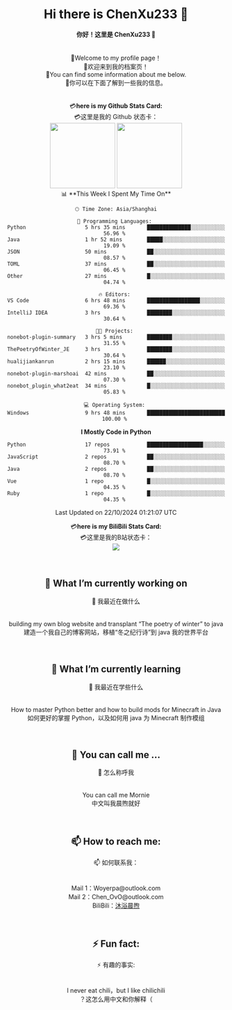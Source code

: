 <div align="center"> <h1><b>Hi there is ChenXu233 👋 </b></h1> </div>
<div align="center"> <b>你好！这里是 ChenXu233 👋 </b></div>
<br> </br>

<div align="center"> 📃Welcome to my profile page！ </div>
<div align="center"> 📃欢迎来到我的档案页！ </div>
<div align="center"> 📖You can find some information about me below. </div>
<div align="center"> 📖你可以在下面了解到一些我的信息。 </div>
<br> </br>

<div align="center"> 💳<b>here is my Github Stats Card: </b></div>
<div align="center"> 💳这里是我的 Github 状态卡： </div>
<div align="center"> <img height="150px" src="https://github-readme-stats.vercel.app/api?username=ChenXu233&hide_title=true&hide_border=true&show_icons=trueline_height=21&text_color=000&icon_color=000&bg_color=0,4dfcff,c2e9fb,a1c4fd&theme=graywhite" /> <img height="150px" src="https://github-readme-stats.vercel.app/api/top-langs/?username=ChenXu233&hide_title=false&hide_border=true&layout=compact&langs_count=6&text_color=000&icon_color=fff&bg_color=0,a1c4fd,c2e9fb,4dfcff&theme=graywhite" /> </div>

<div align="center">
<!--START_SECTION:waka-->
📊 **This Week I Spent My Time On** 

```text
🕑︎ Time Zone: Asia/Shanghai

💬 Programming Languages: 
Python                   5 hrs 35 mins       ██████████████░░░░░░░░░░░   56.96 % 
Java                     1 hr 52 mins        █████░░░░░░░░░░░░░░░░░░░░   19.09 % 
JSON                     50 mins             ██░░░░░░░░░░░░░░░░░░░░░░░   08.57 % 
TOML                     37 mins             ██░░░░░░░░░░░░░░░░░░░░░░░   06.45 % 
Other                    27 mins             █░░░░░░░░░░░░░░░░░░░░░░░░   04.74 % 

🔥 Editors: 
VS Code                  6 hrs 48 mins       █████████████████░░░░░░░░   69.36 % 
IntelliJ IDEA            3 hrs               ████████░░░░░░░░░░░░░░░░░   30.64 % 

🐱‍💻 Projects: 
nonebot-plugin-summary   3 hrs 5 mins        ████████░░░░░░░░░░░░░░░░░   31.55 % 
ThePoetryOfWinter_JE     3 hrs               ████████░░░░░░░░░░░░░░░░░   30.64 % 
hualijiankanrun          2 hrs 15 mins       ██████░░░░░░░░░░░░░░░░░░░   23.10 % 
nonebot-plugin-marshoai  42 mins             ██░░░░░░░░░░░░░░░░░░░░░░░   07.30 % 
nonebot_plugin_what2eat  34 mins             █░░░░░░░░░░░░░░░░░░░░░░░░   05.83 % 

💻 Operating System: 
Windows                  9 hrs 48 mins       █████████████████████████   100.00 % 
```

**I Mostly Code in Python** 

```text
Python                   17 repos            ██████████████████░░░░░░░   73.91 % 
JavaScript               2 repos             ██░░░░░░░░░░░░░░░░░░░░░░░   08.70 % 
Java                     2 repos             ██░░░░░░░░░░░░░░░░░░░░░░░   08.70 % 
Vue                      1 repo              █░░░░░░░░░░░░░░░░░░░░░░░░   04.35 % 
Ruby                     1 repo              █░░░░░░░░░░░░░░░░░░░░░░░░   04.35 % 
```




 Last Updated on 22/10/2024 01:21:07 UTC
<!--END_SECTION:waka-->
</div>

<div align="center"> 💳<b>here is my BiliBili Stats Card: </b></div>
<div align="center"> 💳这里是我的B站状态卡： </div>
<div align="center"> <img src="https://stats.justsong.cn/api/bilibili/?id=382043394&theme=prussian" /> </div>
<br> </br>

<div align="center"> <h2> 🔭 What I’m currently working on  </h2> </div>
<div align="center"> 🔭 我最近在做什么 </div>
<br> </br>
<div align="center"> building my own blog website and transplant “The poetry of winter” to java</div>
<div align="center"> 建造一个我自己的博客网站，移植“冬之纪行诗”到 java 我的世界平台 </s> </div>
<br> </br>

<div align="center"> <h2> 🌱 What I’m currently learning </h2> </div>
<div align="center"> 🌱 我最近在学些什么 </div>
<br> </br>
<div align="center"> How to master Python better and how to build mods for Minecraft in Java </div>
<div align="center"> 如何更好的掌握 Python，以及如何用 java 为 Minecraft 制作模组 </div>
<br> </br>
<div align="center"> <h2> 💬 You can call me …  </h2> </div>
<div align="center"> 💬 怎么称呼我 </div>
<br> </br>
<div align="center"> You can call me Mornie </div>
<div align="center"> 中文叫我晨煦就好 </div>
<br> </br>
<!-- <div align="center"> <h2> 😄 Pronouns:  </h2> </div>
<div align="center"> 😄 代词 </div>
<br> </br>
<div align="center"> they/them </div>
<div align="center"> 中文中可以使用：ta </div>
<div align="center"> （注：中文由于没有多性别指向的词，但有 "ta" 这种网络语言用于指代性别未知的人） </div>
<div align="center"> after a lifetime of being at war with my gender l've decided to embrace myself for who l am, inside and out... --Sam Smith </div>
<div align="center"> 在与自己的性别斗争了一辈子之后，我决定从内到外地接受真实的自己。 --Sam Smith </div>
<br> </br> -->

<div align="center"> <h2> 📫 How to reach me:  </h2> </div>
<div align="center"> 📫 如何联系我： </div>
<br> </br>
<div align="center"> Mail 1：Woyerpa@outlook.com </div>
<div align="center"> Mail 2：Chen_OvO@outlook.com </div>
<div align="center"> BiliBili：<a href="https://space.bilibili.com/382043394/">沐浴晨煦</a> </div>
<br> </br>

<div align="center"> <h2> ⚡ Fun fact:  </h2> </div>
<div align="center"> ⚡ 有趣的事实: </div>
<br> </br>
<div align="center"> I never eat chili，but I like chilichili </div>
<div align="center"> ？这怎么用中文和你解释（ </div>
<!--
**ChenXu233/ChenXu233** is a ✨ _special_ ✨ repository because its `README.md` (this file) appears on your GitHub profile.

Here are some ideas to get you started:

- 🔭 I’m currently working on ...
- 🌱 I’m currently learning ...
- 👯 I’m looking to collaborate on ...
- 🤔 I’m looking for help with ...
- 💬 Ask me about ...
- 📫 How to reach me: ...
- 😄 Pronouns: ...
- ⚡ Fun fact: ...


<div align="center"> <h2> ⚡ Fun fact:  </h2> </div>
<div align="center"> ⚡ 有趣的事实: </div>
<br> </br>
<div align="center">  </div>
-->
